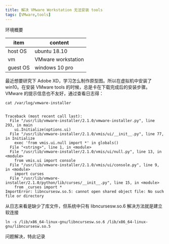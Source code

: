 ```yaml
---
title: 解决 VMware Workstation 无法安装 tools
tags: [VMware,tools]
---
```


环境概要

|item|content|
|---|---|
|host OS|ubuntu 18.10|
|vm|VMware workstation|
|guest OS|windows 10 pro|


最近想要研究下 Adobe XD，学习怎么制作原型图。所以在虚拟机中安装了 win10。在安装 VMware tools 的时候，总是卡在下载完成后的安装步骤。VMware 的提示信息也不友好，通过查看日志得：

```
cat /var/log/vmware-installer


Traceback (most recent call last):
  File "/usr/lib/vmware-installer/2.1.0/vmware-installer.py", line 293, in main
    ui.Initialize(options.ui)
  File "/usr/lib/vmware-installer/2.1.0/vmis/ui/__init__.py", line 77, in Initialize
    exec 'from vmis.ui.null import *' in globals()
  File "<string>", line 1, in <module>
  File "/usr/lib/vmware-installer/2.1.0/vmis/ui/null.py", line 13, in <module>
    from vmis.ui import console
  File "/usr/lib/vmware-installer/2.1.0/vmis/ui/console.py", line 9, in <module>
    import curses
  File "/usr/lib/vmware-installer/2.1.0/python/lib/curses/__init__.py", line 15, in <module>
    from _curses import *
ImportError: libncursesw.so.5: cannot open shared object file: No such file or directory

```

从日志来看是缺少了库文件，但系统中只有 libncursesw.so.6 解决方法就是建立软连接

```
ln -s /lib/x86_64-linux-gnu/libncursesw.so.6 /lib/x86_64-linux-gnu/libncursesw.so.5
```

问题解决，特此记录
